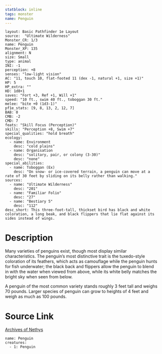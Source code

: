 ```yaml
---
statblock: inline
tags: monster
name: Penguin
---
```

```statblock
layout: Basic Pathfinder 1e Layout
source:  "Ultimate Wilderness"
Monster_CR: 1/3
name: Penguin
Monster_XP: 135
alignment: N
size: Small
type: animal
INI: -1
perception: +8
senses: "low-light vision"
AC: "11, touch 10, flat-footed 11 (dex -1, natural +1, size +1)"
HP: 5
HP_extra: ""
HD: 1d8+1
saves: "Fort +3, Ref +1, Will +1"
speed: "10 ft., swim 40 ft., toboggan 30 ft."
melee: "bite +0 (1d3-1)"
pf1e_stats: [9, 8, 13, 2, 12, 7]
BAB: 0
CMB: -2
CMD: 7
feats: "Skill Focus (Perception)"
skills: "Perception +8, Swim +7"
special_qualities: "hold breath"
ecology:
  - name: Environment
    desc: "cold plains"
  - name: Organisation
    desc: "solitary, pair, or colony (3-30)"
    desc: "none"
special_abilities:
  - name: Toboggan (Ex)
    desc: "On snow- or ice-covered terrain, a penguin can move at a rate of 30 feet by sliding on its belly rather than walking."
sources:
  - name: "Ultimate Wilderness"
    desc: "201"
  - name: "Familiar Folio"
    desc: "27"
  - name: "Bestiary 5"
    desc: "112"
desc_short: This three-foot-tall, thickset bird has black and white coloration, a long beak, and black flippers that lie flat against its sides instead of wings.
```
# Description
Many varieties of penguins exist, though most display similar characteristics. The penguin’s most distinctive trait is the tuxedo-style coloration of its feathers, which acts as camouflage while the penguin hunts for fish underwater; the black back and flippers allow the penguin to blend in with the water when viewed from above, while its white belly matches the bright sky when seen from below.

 A penguin of the most common variety stands roughly 3 feet tall and weighs 70 pounds. Larger species of penguin can grow to heights of 4 feet and weigh as much as 100 pounds.
# Source Link
[Archives of Nethys](https://aonprd.com/MonsterDisplay.aspx?ItemName=Penguin)
```encounter-table
name: Penguin
creatures:
  - 1: Penguin
```
